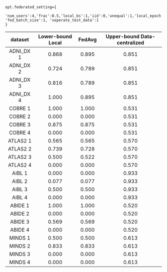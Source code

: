```
opt.federated_setting={
    'num_users':4,'frac':0.5,'local_bs':1,'iid':0,'unequal':1,'local_epoch':5, 'fed_batch_size':1, 'seperate_test_data':1
}
```

| dataset | Lower-bound Local | FedAvg | Upper-bound Data-centralized |
| :------: | :------: | :------: | :------: |
| ADNI_DX 1|0.868  |0.895  |  0.851 |
| ADNI_DX 2| 0.724 | 0.789 | 0.851  |
| ADNI_DX 3| 0.816 |  0.789 |  0.851 |
| ADNI_DX 4| 1.000 | 0.895  |  0.851 |
| COBRE 1 | 1.000 | 1.000 | 0.531  |
| COBRE 2 | 0.000 | 0.000  |  0.531 |
| COBRE 3 | 0.875 | 0.875 |  0.531 |
| COBRE 4 | 0.000 | 0.000 | 0.531  |
| ATLAS2 1 | 0.565  |  0.565    |  0.570  |
| ATLAS2 2 | 0.739 |  0.728      |  0.570 |
| ATLAS2 3 | 0.500 |     0.522   | 0.570  |
| ATLAS2 4 |  0.000|     0.000   |  0.570 |
|AIBL 1| 0.000  | 0.000 | 0.933 |
|AIBL 2| 0.077  | 0.077 | 0.933|
|AIBL 3| 0.500 | 0.500 | 0.933|
|AIBL 4|  0.000 | 0.000 | 0.933|
|ABIDE 1| 1.000 | 1.000 | 0.520  |
|ABIDE 2| 0.000 | 0.000 |  0.520 |
|ABIDE 3| 0.569 | 0.569 |  0.520 |
|ABIDE 4| 0.000 | 0.000 | 0.520  |
|MINDS 1|  0.500  |  0.500   |   0.613 |
|MINDS 2|  0.833  |   0.833  |  0.613  |
|MINDS 3|  0.000  |  0.000   |   0.613 |
|MINDS 4|  0.000  |   0.000  | 0.613   |
